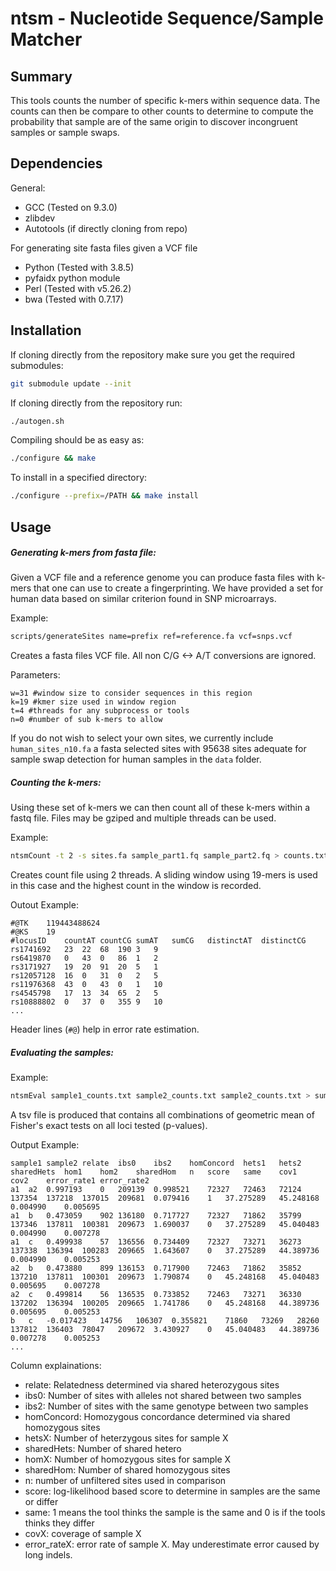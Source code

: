 # ntsm - Nucleotide Sequence/Sample Matcher
## Summary

This tools counts the number of specific k-mers within sequence data. The counts can then be compare to other counts to determine to compute the probability that sample are of the same origin to discover incongruent samples or sample swaps.

## Dependencies

General:
* GCC (Tested on 9.3.0)
* zlibdev
* Autotools (if directly cloning from repo)

For generating site fasta files given a VCF file
* Python (Tested with 3.8.5)
* pyfaidx python module
* Perl (Tested with v5.26.2)
* bwa (Tested with 0.7.17)

## Installation

If cloning directly from the repository make sure you get the required submodules:

```bash
git submodule update --init
```

If cloning directly from the repository run:

```bash
./autogen.sh
```

Compiling should be as easy as:

```bash
./configure && make
```

To install in a specified directory:

```bash
./configure --prefix=/PATH && make install
```

## Usage

##### Generating k-mers from fasta file:

Given a VCF file and a reference genome you can produce fasta files with k-mers that one can use to create a fingerprinting. We have provided a set for human data based on similar criterion found in SNP microarrays.

Example:

```bash
scripts/generateSites name=prefix ref=reference.fa vcf=snps.vcf
```

Creates a fasta files VCF file. All non C/G <-> A/T conversions are ignored.

Parameters:

```
w=31 #window size to consider sequences in this region
k=19 #kmer size used in window region
t=4 #threads for any subprocess or tools
n=0 #number of sub k-mers to allow
```

If you do not wish to select your own sites, we currently include `human_sites_n10.fa` a fasta selected sites with 95638 sites adequate for sample swap detection for human samples in the `data` folder.

##### Counting the k-mers:

Using these set of k-mers we can then count all of these k-mers within a fastq file. Files may be gziped and multiple threads can be used.

Example:

```bash
ntsmCount -t 2 -s sites.fa sample_part1.fq sample_part2.fq > counts.txt
```

Creates count file using 2 threads. A sliding window using 19-mers is used in this case and the highest count in the window is recorded.

Outout Example:

```
#@TK	119443488624
#@KS	19
#locusID	countAT	countCG	sumAT	sumCG	distinctAT	distinctCG
rs1741692	23	22	68	190	3	9
rs6419870	0	43	0	86	1	2
rs3171927	19	20	91	20	5	1
rs12057128	16	0	31	0	2	5
rs11976368	43	0	43	0	1	10
rs4545798	17	13	34	65	2	5
rs10888802	0	37	0	355	9	10
...
```

Header lines (`#@`) help in error rate estimation.

##### Evaluating the samples:

Example:

```bash
ntsmEval sample1_counts.txt sample2_counts.txt sample2_counts.txt > summary.tsv
```

A tsv file is produced that contains all combinations of geometric mean of Fisher's exact tests on all loci tested (p-values).

Output Example:

```
sample1	sample2	relate	ibs0	ibs2	homConcord	hets1	hets2	sharedHets	hom1	hom2	sharedHom	n	score	same	cov1	cov2	error_rate1	error_rate2
a1	a2	0.997193	0	209139	0.998521	72327	72463	72124	137354	137218	137015	209681	0.079416	1	37.275289	45.248168	0.004990	0.005695
a1	b	0.473059	902	136180	0.717727	72327	71862	35799	137346	137811	100381	209673	1.690037	0	37.275289	45.040483	0.004990	0.007278
a1	c	0.499938	57	136556	0.734409	72327	73271	36273	137338	136394	100283	209665	1.643607	0	37.275289	44.389736	0.004990	0.005253
a2	b	0.473880	899	136153	0.717900	72463	71862	35852	137210	137811	100301	209673	1.790874	0	45.248168	45.040483	0.005695	0.007278
a2	c	0.499814	56	136535	0.733852	72463	73271	36330	137202	136394	100205	209665	1.741786	0	45.248168	44.389736	0.005695	0.005253
b	c	-0.017423	14756	106307	0.355821	71860	73269	28260	137812	136403	78047	209672	3.430927	0	45.040483	44.389736	0.007278	0.005253
...
```

Column explainations:

* relate: Relatedness determined via shared heterozygous sites
* ibs0: Number of sites with alleles not shared between two samples
* ibs2: Number of sites with the same genotype between two samples
* homConcord: Homozygous concordance determined via shared homozygous sites
* hetsX: Number of heterzygous sites for sample X
* sharedHets: Number of shared hetero
* homX: Number of homozygous sites for sample X
* sharedHom: Number of shared homozygous sites
* n: number of unfiltered sites used in comparison
* score: log-likelihood based score to determine in samples are the same or differ
* same: 1 means the tool thinks the sample is the same and 0 is if the tools thinks they differ
* covX: coverage of sample X
* error_rateX: error rate of sample X. May underestimate error caused by long indels.


